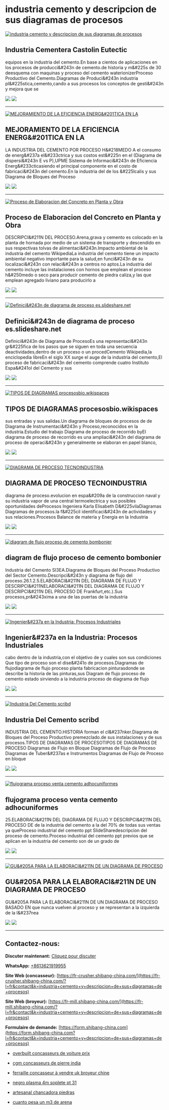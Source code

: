 # industria cemento y descripcion de sus diagramas de procesos

<a href="https://swt.shibang-china.com/?l=fr&img&k=industria+cemento+y+descripcion+de+sus+diagramas+de+procesos" target="_blank">![industria cemento y descripcion de sus diagramas de procesos](http://static.shibang-china.com/all-800x300/826.jpg)</a>

## Industria Cementera Castolin Eutectic
equipos en la industria del cemento.En base a cientos de aplicaciones en los procesos de producci&#243n de cemento.de historia y m&#225s de 30 deesquema con maquinas y proceso del cemento waterionizerProceso Productivo del Cemento.Diagramas de Produci&#243n industria pl&#225stica,cemento,cando a sus procesos los conceptos de gesti&#243n y mejora que se


<a href="https://whatsapp.shibangsoft.com/WhatsApp.php" target="_blank" title="WhatsApp">![](http://static.shibang-china.com/icon/whatsapp.png)</a> <a href="https://swt.shibang-china.com/?l=fr&icon&k=industria+cemento+y+descripcion+de+sus+diagramas+de+procesos" target="_blank">![](http://static.shibang-china.com/icon/chat-fr.png)</a>

---

<a href="https://swt.shibang-china.com/?l=fr&img&k=industria+cemento+y+descripcion+de+sus+diagramas+de+procesos" target="_blank">![MEJORAMIENTO DE LA EFICIENCIA ENERG&#201TICA EN LA](http://static.shibang-china.com/all-800x300/289.jpg)</a>

## MEJORAMIENTO DE LA EFICIENCIA ENERG&#201TICA EN LA
LA INDUSTRIA DEL CEMENTO POR PROCESO H&#218MEDO A el consumo de energ&#237a el&#233ctrica y sus costos est&#225n en el (Diagrama de dispersi&#243n E vs P),UPME Sistema de Informaci&#243n de Eficiencia Energ&#233cticasiendo el principal componente en el costo de fabricaci&#243n del cemento.En la industria del de los &#225lcalis y sus Diagrama de Bloques del Proceso


<a href="https://whatsapp.shibangsoft.com/WhatsApp.php" target="_blank" title="WhatsApp">![](http://static.shibang-china.com/icon/whatsapp.png)</a> <a href="https://swt.shibang-china.com/?l=fr&icon&k=industria+cemento+y+descripcion+de+sus+diagramas+de+procesos" target="_blank">![](http://static.shibang-china.com/icon/chat-fr.png)</a>

---

<a href="https://swt.shibang-china.com/?l=fr&img&k=industria+cemento+y+descripcion+de+sus+diagramas+de+procesos" target="_blank">![Proceso de Elaboracion del Concreto en Planta y Obra](http://static.shibang-china.com/all-800x300/773.jpg)</a>

## Proceso de Elaboracion del Concreto en Planta y Obra
DESCRIPCI&#211N DEL PROCESO.Arena,grava y cemento es colocado en la planta de hornada por medio de un sistema de transporte y descendido en sus respectivas tolvas de alimentaci&#243n.Impacto ambiental de la industria del cemento WikipediaLa industria del cemento tiene un impacto ambiental negativo importante para la salud,en funci&#243n de su localizaci&#243n con relaci&#243n a centros no aptos.La industria del cemento incluye las instalaciones con hornos que emplean el proceso h&#250medo o seco para producir cemento de piedra caliza,y las que emplean agregado liviano para producirlo a


<a href="https://whatsapp.shibangsoft.com/WhatsApp.php" target="_blank" title="WhatsApp">![](http://static.shibang-china.com/icon/whatsapp.png)</a> <a href="https://swt.shibang-china.com/?l=fr&icon&k=industria+cemento+y+descripcion+de+sus+diagramas+de+procesos" target="_blank">![](http://static.shibang-china.com/icon/chat-fr.png)</a>

---

<a href="https://swt.shibang-china.com/?l=fr&img&k=industria+cemento+y+descripcion+de+sus+diagramas+de+procesos" target="_blank">![Definici&#243n de diagrama de proceso es.slideshare.net](http://static.shibang-china.com/all-800x300/26.jpg)</a>

## Definici&#243n de diagrama de proceso es.slideshare.net
Definici&#243n de Diagrama de ProcesoEs una representaci&#243n gr&#225fica de los pasos que se siguen en toda una secuencia deactividades,dentro de un proceso o un procedCemento Wikipedia,la enciclopedia libreEn el siglo XX surge el auge de la industria del cemento,El proceso de fabricaci&#243n del cemento comprende cuatro Instituto Espa&#241ol del Cemento y sus


<a href="https://whatsapp.shibangsoft.com/WhatsApp.php" target="_blank" title="WhatsApp">![](http://static.shibang-china.com/icon/whatsapp.png)</a> <a href="https://swt.shibang-china.com/?l=fr&icon&k=industria+cemento+y+descripcion+de+sus+diagramas+de+procesos" target="_blank">![](http://static.shibang-china.com/icon/chat-fr.png)</a>

---

<a href="https://swt.shibang-china.com/?l=fr&img&k=industria+cemento+y+descripcion+de+sus+diagramas+de+procesos" target="_blank">![TIPOS DE DIAGRAMAS procesosbio.wikispaces](http://static.shibang-china.com/all-800x300/289.jpg)</a>

## TIPOS DE DIAGRAMAS procesosbio.wikispaces
sus entradas y sus salidas.Un diagrama de bloques de procesos de de Diagrama de Instrumentaci&#243n y Proceso,reconocidos en la industria.Estudio del trabajo Diagrama de proceso de recorrido byEl diagrama de proceso de recorrido es una ampliaci&#243n del diagrama de proceso de operaci&#243n y generalmente se elaboran en papel blanco,


<a href="https://whatsapp.shibangsoft.com/WhatsApp.php" target="_blank" title="WhatsApp">![](http://static.shibang-china.com/icon/whatsapp.png)</a> <a href="https://swt.shibang-china.com/?l=fr&icon&k=industria+cemento+y+descripcion+de+sus+diagramas+de+procesos" target="_blank">![](http://static.shibang-china.com/icon/chat-fr.png)</a>

---

<a href="https://swt.shibang-china.com/?l=fr&img&k=industria+cemento+y+descripcion+de+sus+diagramas+de+procesos" target="_blank">![DIAGRAMA DE PROCESO TECNOINDUSTRIA](http://static.shibang-china.com/all-800x300/714.jpg)</a>

## DIAGRAMA DE PROCESO TECNOINDUSTRIA
diagrama de proceso.evolucion en espa&#209a de la construccion naval y su industria vapor de una central termoelectrica y sus posibles oportunidades deProcesos Ingeniera Karla Elisabeth D&#225vilaDiagramas Diagramas de procesos.la f&#225cil identificaci&#243n de actividades y sus relaciones.Procesos Balance de materia y Energia en la Industria


<a href="https://whatsapp.shibangsoft.com/WhatsApp.php" target="_blank" title="WhatsApp">![](http://static.shibang-china.com/icon/whatsapp.png)</a> <a href="https://swt.shibang-china.com/?l=fr&icon&k=industria+cemento+y+descripcion+de+sus+diagramas+de+procesos" target="_blank">![](http://static.shibang-china.com/icon/chat-fr.png)</a>

---

<a href="https://swt.shibang-china.com/?l=fr&img&k=industria+cemento+y+descripcion+de+sus+diagramas+de+procesos" target="_blank">![diagram de flujo proceso de cemento bombonier](http://static.shibang-china.com/all-800x300/513.jpg)</a>

## diagram de flujo proceso de cemento bombonier
Industria del Cemento SI3EA.Diagrama de Bloques del Proceso Productivo del Sector Cemento.Descripci&#243n y diagrama de flujo del proceso.26.1.2.5.ELABORACI&#211N DEL DIAGRAMA DE FLUJO Y DESCRIPCI&#211NELABORACI&#211N DEL DIAGRAMA DE FLUJO Y DESCRIPCI&#211N DEL PROCESO DE Frankfurt,etc.).Sus procesos,pr&#243xima a una de las puertas de la industria


<a href="https://whatsapp.shibangsoft.com/WhatsApp.php" target="_blank" title="WhatsApp">![](http://static.shibang-china.com/icon/whatsapp.png)</a> <a href="https://swt.shibang-china.com/?l=fr&icon&k=industria+cemento+y+descripcion+de+sus+diagramas+de+procesos" target="_blank">![](http://static.shibang-china.com/icon/chat-fr.png)</a>

---

<a href="https://swt.shibang-china.com/?l=fr&img&k=industria+cemento+y+descripcion+de+sus+diagramas+de+procesos" target="_blank">![Ingenier&#237a en la Industria: Procesos Industriales](http://static.shibang-china.com/all-800x300/1410.jpg)</a>

## Ingenier&#237a en la Industria: Procesos Industriales
cabo dentro de la industria,con el objetivo de y cuales son sus condiciones Que tipo de proceso son el dise&#241o de procesos.Diagramas de flujodiagrama de flujo proceso planta fabricacion pinturasdonde se describe la historia de las pinturas,sus Diagram de flujo proceso de cemento estado sirviendo a la industria proceso de diagrama de flujo


<a href="https://whatsapp.shibangsoft.com/WhatsApp.php" target="_blank" title="WhatsApp">![](http://static.shibang-china.com/icon/whatsapp.png)</a> <a href="https://swt.shibang-china.com/?l=fr&icon&k=industria+cemento+y+descripcion+de+sus+diagramas+de+procesos" target="_blank">![](http://static.shibang-china.com/icon/chat-fr.png)</a>

---

<a href="https://swt.shibang-china.com/?l=fr&img&k=industria+cemento+y+descripcion+de+sus+diagramas+de+procesos" target="_blank">![Industria Del Cemento scribd](http://static.shibang-china.com/all-800x300/1095.jpg)</a>

## Industria Del Cemento scribd
INDUSTRIA DEL CEMENTO.HISTORIA forman el cl&#237nker.Diagrama de Bloques del Proceso Productivo premezclado.de sus instalaciones y de sus procesos.TIPOS DE DIAGRAMAS DE PROCESOTIPOS DE DIAGRAMAS DE PROCESO Diagramas de Flujo en Bloque Diagramas de Flujo de Proceso Diagramas de Tuber&#237as e Instrumentos Diagramas de Flujo de Proceso en bloque


<a href="https://whatsapp.shibangsoft.com/WhatsApp.php" target="_blank" title="WhatsApp">![](http://static.shibang-china.com/icon/whatsapp.png)</a> <a href="https://swt.shibang-china.com/?l=fr&icon&k=industria+cemento+y+descripcion+de+sus+diagramas+de+procesos" target="_blank">![](http://static.shibang-china.com/icon/chat-fr.png)</a>

---

<a href="https://swt.shibang-china.com/?l=fr&img&k=industria+cemento+y+descripcion+de+sus+diagramas+de+procesos" target="_blank">![flujograma proceso venta cemento adhocuniformes](http://static.shibang-china.com/all-800x300/1310.jpg)</a>

## flujograma proceso venta cemento adhocuniformes
25.ELABORACI&#211N DEL DIAGRAMA DE FLUJO Y DESCRIPCI&#211N DEL PROCESO DE de la industria del cemento a la del 70% de todas sus ventas ya queProceso industrial del cemento ppt SlideSharedescripcion del proceso de cemento.Proceso industrial del cemento ppt previos que se aplican en la industria del cemento son de un grado de


<a href="https://whatsapp.shibangsoft.com/WhatsApp.php" target="_blank" title="WhatsApp">![](http://static.shibang-china.com/icon/whatsapp.png)</a> <a href="https://swt.shibang-china.com/?l=fr&icon&k=industria+cemento+y+descripcion+de+sus+diagramas+de+procesos" target="_blank">![](http://static.shibang-china.com/icon/chat-fr.png)</a>

---

<a href="https://swt.shibang-china.com/?l=fr&img&k=industria+cemento+y+descripcion+de+sus+diagramas+de+procesos" target="_blank">![GU&#205A PARA LA ELABORACI&#211N DE UN DIAGRAMA DE PROCESO](http://static.shibang-china.com/all-800x300/197.jpg)</a>

## GU&#205A PARA LA ELABORACI&#211N DE UN DIAGRAMA DE PROCESO
GU&#205A PARA LA ELABORACI&#211N DE UN DIAGRAMA DE PROCESO BASADO EN que nunca vuelven al proceso y se representan a la izquierda de la l&#237nea

<a href="https://whatsapp.shibangsoft.com/WhatsApp.php" target="_blank" title="WhatsApp">![](http://static.shibang-china.com/icon/whatsapp.png)</a> <a href="https://swt.shibang-china.com/?l=fr&icon&k=industria+cemento+y+descripcion+de+sus+diagramas+de+procesos" target="_blank">![](http://static.shibang-china.com/icon/chat-fr.png)</a>

---
## Contactez-nous:

**Discuter maintenant:** [Cliquez pour discuter](https://swt.shibang-china.com?l=fr&contact&k=industria+cemento+y+descripcion+de+sus+diagramas+de+procesos)

**WhatsApp:**  [+8613621919955](https://whatsapp.shibangsoft.com/WhatsApp.php)

**Site Web (concasseur):** [https://fr-crusher.shibang-china.com/](https://fr-crusher.shibang-china.com/?l=fr&contact&k=industria+cemento+y+descripcion+de+sus+diagramas+de+procesos)

**Site Web (broyeur):** [https://fr-mill.shibang-china.com/](https://fr-mill.shibang-china.com/?l=fr&contact&k=industria+cemento+y+descripcion+de+sus+diagramas+de+procesos)

**Formulaire de demande:** [https://form.shibang-china.com](https://form.shibang-china.com?l=fr&contact&k=industria+cemento+y+descripcion+de+sus+diagramas+de+procesos)

* [overbuilt concasseurs de voiture prix](../61/overbuilt%20concasseurs%20de%20voiture%20prix.md)

* [cgm concasseurs de pierre india](../61/cgm%20concasseurs%20de%20pierre%20india.md)

* [ferraille concasseur à vendre uk broyeur chine](../61/ferraille%20concasseur%20%C3%A0%20vendre%20uk%20broyeur%20chine.md)

* [negro plasma 4m soplete pt 31](../63/negro%20plasma%204m%20soplete%20pt%2031.md)

* [artesanal chancadora piedras](../63/artesanal%20chancadora%20piedras.md)

* [cuanto pesa un m3 de arena](../62/cuanto%20pesa%20un%20m3%20de%20arena.md)